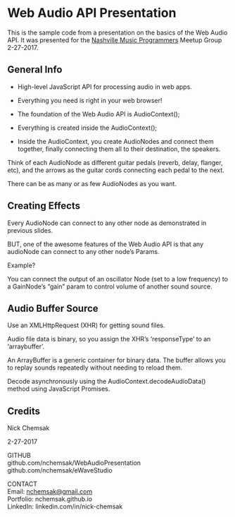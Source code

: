 # Web Audio API Presentation
This is the sample code from a presentation on the basics of the Web Audio API.
It was presented for the [Nashville Music Programmers](https://www.meetup.com/Nashville-Music-Programmers/events/237664579/)
 Meetup Group 2-27-2017.

## General Info
* High-level JavaScript API for processing audio in web apps.

* Everything you need is right in your web browser!

* The foundation of the Web Audio API is AudioContext();
* Everything is created inside the AudioContext();
* Inside the AudioContext, you create AudioNodes and connect them together, finally connecting them all to their destination, the speakers.

Think of each AudioNode as different guitar pedals (reverb, delay, flanger, etc), and the arrows as the guitar cords connecting each pedal to the next.

There can be as many or as few AudioNodes as you want.

## Creating Effects
Every AudioNode can connect to any other node as demonstrated in previous slides.

BUT, one of the awesome features of the Web Audio API is that any audioNode can connect to any other node’s Params.

Example?

You can connect the output of an oscillator Node (set to a low frequency) to a GainNode’s “gain” param to control volume of another sound source.

## Audio Buffer Source
Use an XMLHttpRequest (XHR) for getting sound files.

Audio file data is binary, so you assign the XHR’s ‘responseType’ to an ‘arraybuffer’.

An ArrayBuffer is a generic container for binary data.  The buffer allows you to replay sounds repeatedly without needing to reload them.

Decode asynchronously using the AudioContext.decodeAudioData() method using JavaScript Promises.

## Credits
Nick Chemsak

2-27-2017

GITHUB<br>
github.com/nchemsak/WebAudioPresentation<br>
github.com/nchemsak/eWaveStudio<br>

CONTACT<br>
Email:      nchemsak@gmail.com<br>
Portfolio:  nchemsak.github.io<br>
LinkedIn:   linkedin.com/in/nick-chemsak
